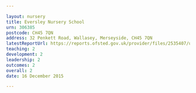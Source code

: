 ```yaml
---

layout: nursery
title: Eversley Nursery School
urn: 306385
postcode: CH45 7QN
address: 32 Penkett Road, Wallasey, Merseyside, CH45 7QN
latestReportUrl: https://reports.ofsted.gov.uk/provider/files/2535407/urn/306385.pdf
teaching: 2
development: 2
leadership: 2
outcomes: 2
overall: 2
date: 16 December 2015

---
```

